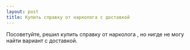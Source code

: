 ```yaml
---
layout: post 
title: Купить справку от нарколога с доставкой 
--- 
```

Посоветуйте, решил купить справку от нарколога , но нигде не могу найти вариант с доставкой.
